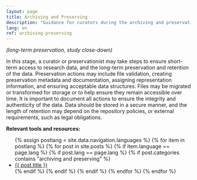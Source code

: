 ```yaml
---
layout: page
title: Archiving and Preserving
description: "Guidance for curators during the archiving and preservation stages."
lang: en
ref: archiving-preserving
---
```


*(long-term preservation, study close-down)*

In this stage, a curator or preservationist may take steps to ensure short-term access to research data, and the long-term preservation and retention of the data. Preservation actions may include file validation, creating preservation metadata and documentation, assigning representation information, and ensuring acceptable data structures. Files may be migrated or transformed for storage or to help ensure they remain accessible over time. It is important to document all actions to ensure the integrity and authenticity of the data. Data should be stored in a secure manner, and the length of retention may depend on the repository policies, or external requirements, such as legal obligations.

**Relevant tools and resources:**

<ul>
  {% assign postlang = site.data.navigation.languages %}
  {% for item in postlang %}
  {% for post in site.posts %}
      {% if item.language == page.lang %}
      {% if post.lang == page.lang %}
      {% if post.categories contains "archiving and preserving" %}
          <li><a href="{{ post.url }}">{{ post.title }}</a></li>
      {% endif %}
      {% endif %}
      {% endif %}
  {% endfor %}
  {% endfor %}
</ul>
